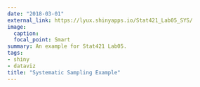 ```yaml
---
date: "2018-03-01"
external_link: https://lyux.shinyapps.io/Stat421_Lab05_SYS/
image:
  caption: 
  focal_point: Smart
summary: An example for Stat421 Lab05.
tags:
- shiny
- dataviz
title: "Systematic Sampling Example"
---
```

